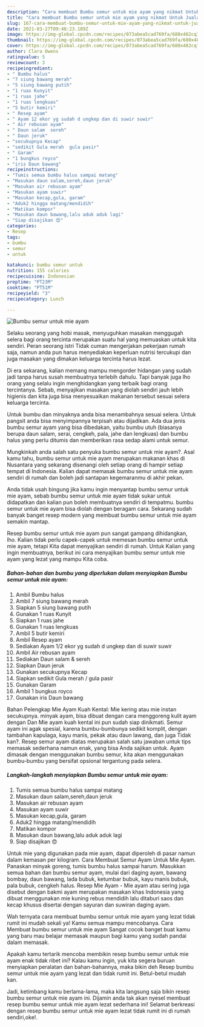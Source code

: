 ```yaml
---
description: "Cara membuat Bumbu semur untuk mie ayam yang nikmat Untuk Jualan"
title: "Cara membuat Bumbu semur untuk mie ayam yang nikmat Untuk Jualan"
slug: 167-cara-membuat-bumbu-semur-untuk-mie-ayam-yang-nikmat-untuk-jualan
date: 2021-03-27T09:48:23.189Z
image: https://img-global.cpcdn.com/recipes/073abea5cad769fa/680x482cq70/bumbu-semur-untuk-mie-ayam-foto-resep-utama.jpg
thumbnail: https://img-global.cpcdn.com/recipes/073abea5cad769fa/680x482cq70/bumbu-semur-untuk-mie-ayam-foto-resep-utama.jpg
cover: https://img-global.cpcdn.com/recipes/073abea5cad769fa/680x482cq70/bumbu-semur-untuk-mie-ayam-foto-resep-utama.jpg
author: Clara Owens
ratingvalue: 5
reviewcount: 3
recipeingredient:
- " Bumbu halus"
- "7 siung bawang merah"
- "5 siung bawang putih"
- "1 ruas Kunyit"
- "1 ruas jahe"
- "1 ruas lengkuas"
- "5 butir kemiri"
- " Resep ayam"
- " Ayam 12 ekor yg sudah d ungkep dan di suwir suwir"
- " Air rebusan ayam"
- " Daun salam  sereh"
- " Daun jeruk"
- "secukupnya Kecap"
- "sedikit Gula merah  gula pasir"
- " Garam"
- "1 bungkus royco"
- "iris Daun bawang"
recipeinstructions:
- "Tumis semua bumbu halus sampai matang"
- "Masukan daun salam,sereh,daun jeruk"
- "Masukan air rebusan ayam"
- "Masukan ayam suwir"
- "Masukan kecap,gula, garam"
- "Aduk2 hingga matang/mendidih"
- "Matikan kompor"
- "Masukan daun bawang,lalu aduk aduk lagi"
- "Siap disajikan 😍"
categories:
- Resep
tags:
- bumbu
- semur
- untuk

katakunci: bumbu semur untuk 
nutrition: 155 calories
recipecuisine: Indonesian
preptime: "PT23M"
cooktime: "PT51M"
recipeyield: "3"
recipecategory: Lunch

---
```



![Bumbu semur untuk mie ayam](https://img-global.cpcdn.com/recipes/073abea5cad769fa/680x482cq70/bumbu-semur-untuk-mie-ayam-foto-resep-utama.jpg)

Selaku seorang yang hobi masak, menyuguhkan masakan menggugah selera bagi orang tercinta merupakan suatu hal yang memuaskan untuk kita sendiri. Peran seorang istri Tidak cuman mengerjakan pekerjaan rumah saja, namun anda pun harus menyediakan keperluan nutrisi tercukupi dan juga masakan yang dimakan keluarga tercinta harus lezat.

Di era  sekarang, kalian memang mampu mengorder hidangan yang sudah jadi tanpa harus susah membuatnya terlebih dahulu. Tapi banyak juga lho orang yang selalu ingin menghidangkan yang terbaik bagi orang tercintanya. Sebab, menyajikan masakan yang diolah sendiri jauh lebih higienis dan kita juga bisa menyesuaikan makanan tersebut sesuai selera keluarga tercinta. 

Untuk bumbu dan minyaknya anda bisa menambahnya sesuai selera. Untuk pangsit anda bisa menyimpannya terpisah atau dijadikan. Ada dua jenis bumbu semur ayam yang bisa dibedakan, yaitu bumbu utuh (biasanya berupa daun salam, serai, cengkeh, pala, jahe dan lengkuas) dan bumbu halus yang perlu ditumis dan memberikan rasa sedap alami untuk semur.

Mungkinkah anda salah satu penyuka bumbu semur untuk mie ayam?. Asal kamu tahu, bumbu semur untuk mie ayam merupakan makanan khas di Nusantara yang sekarang disenangi oleh setiap orang di hampir setiap tempat di Indonesia. Kalian dapat memasak bumbu semur untuk mie ayam sendiri di rumah dan boleh jadi santapan kegemaranmu di akhir pekan.

Anda tidak usah bingung jika kamu ingin menyantap bumbu semur untuk mie ayam, sebab bumbu semur untuk mie ayam tidak sukar untuk didapatkan dan kalian pun boleh membuatnya sendiri di tempatmu. bumbu semur untuk mie ayam bisa diolah dengan beragam cara. Sekarang sudah banyak banget resep modern yang membuat bumbu semur untuk mie ayam semakin mantap.

Resep bumbu semur untuk mie ayam pun sangat gampang dihidangkan, lho. Kalian tidak perlu capek-capek untuk memesan bumbu semur untuk mie ayam, tetapi Kita dapat menyajikan sendiri di rumah. Untuk Kalian yang ingin membuatnya, berikut ini cara menyajikan bumbu semur untuk mie ayam yang lezat yang mampu Kita coba.

<!--inarticleads1-->

##### Bahan-bahan dan bumbu yang diperlukan dalam menyiapkan Bumbu semur untuk mie ayam:

1. Ambil  Bumbu halus
1. Ambil 7 siung bawang merah
1. Siapkan 5 siung bawang putih
1. Gunakan 1 ruas Kunyit
1. Siapkan 1 ruas jahe
1. Gunakan 1 ruas lengkuas
1. Ambil 5 butir kemiri
1. Ambil  Resep ayam
1. Sediakan  Ayam 1/2 ekor yg sudah d ungkep dan di suwir suwir
1. Ambil  Air rebusan ayam
1. Sediakan  Daun salam &amp; sereh
1. Siapkan  Daun jeruk
1. Gunakan secukupnya Kecap
1. Siapkan sedikit Gula merah / gula pasir
1. Gunakan  Garam
1. Ambil 1 bungkus royco
1. Gunakan iris Daun bawang


Bahan Pelengkap Mie Ayam Kuah Kental: Mie kering atau mie instan secukupnya. minyak ayam, bisa dibuat dengan cara menggoreng kulit ayam dengan Dan Mie ayam kuah kental ini pun sudah siap dinikmati. Semur ayam ini agak spesial, karena bumbu-bumbunya sedikit komplit, dengan tambahan kapulaga, kayu manis, pekak atau daun lawang, dan juga Tidak kan?. Resep semur ayam diatas merupakan salah satu jawaban untuk tips memasak sederhana namun enak, yang bisa Anda sajikan untuk. Ayam dimasak dengan menggunakan bumbu semur, kita akan menggunakan bumbu-bumbu yang bersifat opsional tergantung pada selera. 

<!--inarticleads2-->

##### Langkah-langkah menyiapkan Bumbu semur untuk mie ayam:

1. Tumis semua bumbu halus sampai matang
1. Masukan daun salam,sereh,daun jeruk
1. Masukan air rebusan ayam
1. Masukan ayam suwir
1. Masukan kecap,gula, garam
1. Aduk2 hingga matang/mendidih
1. Matikan kompor
1. Masukan daun bawang,lalu aduk aduk lagi
1. Siap disajikan 😍


Untuk mie yang digunakan pada mie ayam, dapat diperoleh di pasar namun dalam kemasan per kilogram. Cara Membuat Semur Ayam Untuk Mie Ayam. Panaskan minyak goreng, tumis bumbu halus sampai harum. Masukkan semua bahan dan bumbu semur ayam, mulai dari daging ayam, bawang bombay, daun bawang, lada bubuk, ketumbar bubuk, kayu manis bubuk, pala bubuk, cengkeh halus. Resep Mie Ayam - Mie ayam atau sering juga disebut dengan bakmi ayam merupakan masakan khas Indonesia yang dibuat menggunakan mie kuning rebus mendidih lalu ditaburi saos dan kecap khusus disertai dengan sayuran dan suwiran daging ayam. 

Wah ternyata cara membuat bumbu semur untuk mie ayam yang lezat tidak rumit ini mudah sekali ya! Kamu semua mampu mencobanya. Cara Membuat bumbu semur untuk mie ayam Sangat cocok banget buat kamu yang baru mau belajar memasak maupun bagi kamu yang sudah pandai dalam memasak.

Apakah kamu tertarik mencoba membikin resep bumbu semur untuk mie ayam enak tidak ribet ini? Kalau kamu ingin, yuk kita segera buruan menyiapkan peralatan dan bahan-bahannya, maka bikin deh Resep bumbu semur untuk mie ayam yang lezat dan tidak rumit ini. Betul-betul mudah kan. 

Jadi, ketimbang kamu berlama-lama, maka kita langsung saja bikin resep bumbu semur untuk mie ayam ini. Dijamin anda tak akan nyesel membuat resep bumbu semur untuk mie ayam lezat sederhana ini! Selamat berkreasi dengan resep bumbu semur untuk mie ayam lezat tidak rumit ini di rumah sendiri,oke!.

